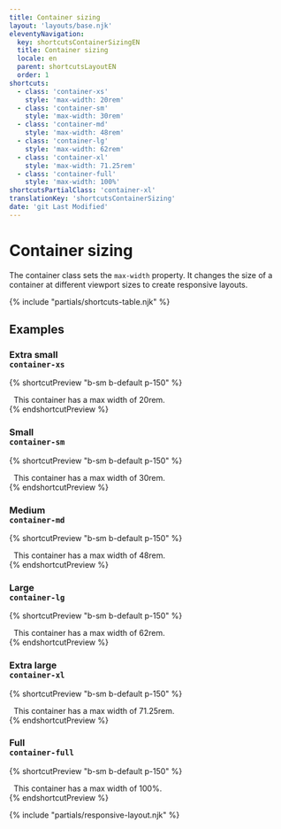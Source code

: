 ```yaml
---
title: Container sizing
layout: 'layouts/base.njk'
eleventyNavigation:
  key: shortcutsContainerSizingEN
  title: Container sizing
  locale: en
  parent: shortcutsLayoutEN
  order: 1
shortcuts:
  - class: 'container-xs'
    style: 'max-width: 20rem'
  - class: 'container-sm'
    style: 'max-width: 30rem'
  - class: 'container-md'
    style: 'max-width: 48rem'
  - class: 'container-lg'
    style: 'max-width: 62rem'
  - class: 'container-xl'
    style: 'max-width: 71.25rem'
  - class: 'container-full'
    style: 'max-width: 100%'
shortcutsPartialClass: 'container-xl'
translationKey: 'shortcutsContainerSizing'
date: 'git Last Modified'
---
```


# Container sizing

The container class sets the `max-width` property. It changes the size of a container at different viewport sizes to create responsive layouts.

{% include "partials/shortcuts-table.njk" %}

## Examples

### Extra small<br/>`container-xs`

{% shortcutPreview "b-sm b-default p-150" %}

<div class="container-xs">
  This container has a max width of 20rem.
</div>
{% endshortcutPreview %}

### Small<br/>`container-sm`

{% shortcutPreview "b-sm b-default p-150" %}

<div class="container-sm">
  This container has a max width of 30rem.
</div>
{% endshortcutPreview %}

### Medium<br/>`container-md`

{% shortcutPreview "b-sm b-default p-150" %}

<div class="container-md">
  This container has a max width of 48rem.
</div>
{% endshortcutPreview %}

### Large<br/>`container-lg`

{% shortcutPreview "b-sm b-default p-150" %}

<div class="container-lg">
  This container has a max width of 62rem.
</div>
{% endshortcutPreview %}

### Extra large<br/>`container-xl`

{% shortcutPreview "b-sm b-default p-150" %}

<div class="container-xl">
  This container has a max width of 71.25rem.
</div>
{% endshortcutPreview %}

### Full<br/>`container-full`

{% shortcutPreview "b-sm b-default p-150" %}

<div class="container-full">
  This container has a max width of 100%.
</div>
{% endshortcutPreview %}

{% include "partials/responsive-layout.njk" %}
